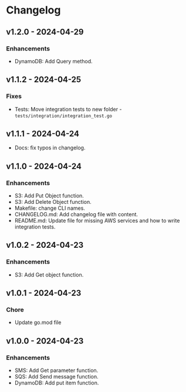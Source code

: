 # Changelog

## v1.2.0 - 2024-04-29

### Enhancements

* DynamoDB: Add Query method.


## v1.1.2 - 2024-04-25

### Fixes

* Tests: Move integration tests to new folder - `tests/integration/integration_test.go`

## v1.1.1 - 2024-04-24

* Docs: fix typos in changelog.

## v1.1.0 - 2024-04-24

### Enhancements

* S3: Add Put Object function.
* S3: Add Delete Object function.
* Makefile: change CLI names.
* CHANGELOG.md: Add changelog file with content.
* README.md: Update file for missing AWS services and how to write integration tests.

## v1.0.2 - 2024-04-23

### Enhancements

* S3: Add Get object function.

## v1.0.1 - 2024-04-23

### Chore

* Update go.mod file

## v1.0.0 - 2024-04-23

### Enhancements

* SMS: Add Get parameter function.
* SQS: Add Send message function.
* DynamoDB: Add put item function.
